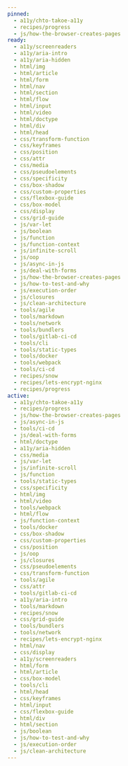 ```yaml
---
pinned:
  - a11y/chto-takoe-a11y
  - recipes/progress
  - js/how-the-browser-creates-pages
ready:
  - a11y/screenreaders
  - a11y/aria-intro
  - a11y/aria-hidden
  - html/img
  - html/article
  - html/form
  - html/nav
  - html/section
  - html/flow
  - html/input
  - html/video
  - html/doctype
  - html/div
  - html/head
  - css/transform-function
  - css/keyframes
  - css/position
  - css/attr
  - css/media
  - css/pseudoelements
  - css/specificity
  - css/box-shadow
  - css/custom-properties
  - css/flexbox-guide
  - css/box-model
  - css/display
  - css/grid-guide
  - js/var-let
  - js/boolean
  - js/function
  - js/function-context
  - js/infinite-scroll
  - js/oop
  - js/async-in-js
  - js/deal-with-forms
  - js/how-the-browser-creates-pages
  - js/how-to-test-and-why
  - js/execution-order
  - js/closures
  - js/clean-architecture
  - tools/agile
  - tools/markdown
  - tools/network
  - tools/bundlers
  - tools/gitlab-ci-cd
  - tools/cli
  - tools/static-types
  - tools/docker
  - tools/webpack
  - tools/ci-cd
  - recipes/snow
  - recipes/lets-encrypt-nginx
  - recipes/progress
active:
  - a11y/chto-takoe-a11y
  - recipes/progress
  - js/how-the-browser-creates-pages
  - js/async-in-js
  - tools/ci-cd
  - js/deal-with-forms
  - html/doctype
  - a11y/aria-hidden
  - css/media
  - js/var-let
  - js/infinite-scroll
  - js/function
  - tools/static-types
  - css/specificity
  - html/img
  - html/video
  - tools/webpack
  - html/flow
  - js/function-context
  - tools/docker
  - css/box-shadow
  - css/custom-properties
  - css/position
  - js/oop
  - js/closures
  - css/pseudoelements
  - css/transform-function
  - tools/agile
  - css/attr
  - tools/gitlab-ci-cd
  - a11y/aria-intro
  - tools/markdown
  - recipes/snow
  - css/grid-guide
  - tools/bundlers
  - tools/network
  - recipes/lets-encrypt-nginx
  - html/nav
  - css/display
  - a11y/screenreaders
  - html/form
  - html/article
  - css/box-model
  - tools/cli
  - html/head
  - css/keyframes
  - html/input
  - css/flexbox-guide
  - html/div
  - html/section
  - js/boolean
  - js/how-to-test-and-why
  - js/execution-order
  - js/clean-architecture
---
```


